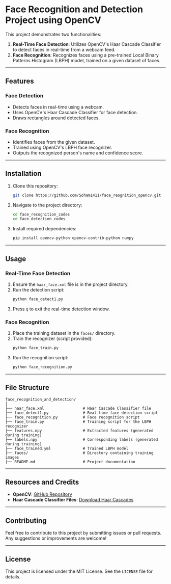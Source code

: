 # Face Recognition and Detection Project using OpenCV

This project demonstrates two functionalities:

1. **Real-Time Face Detection**: Utilizes OpenCV's Haar Cascade Classifier to detect faces in real-time from a webcam feed.
2. **Face Recognition**: Recognizes faces using a pre-trained Local Binary Patterns Histogram (LBPH) model, trained on a given dataset of faces.

---

## Features

### Face Detection
- Detects faces in real-time using a webcam.
- Uses OpenCV's Haar Cascade Classifier for face detection.
- Draws rectangles around detected faces.

### Face Recognition
- Identifies faces from the given dataset.
- Trained using OpenCV's LBPH face recognizer.
- Outputs the recognized person's name and confidence score.

---

## Installation

1. Clone this repository:
   ```bash
   git clone https://github.com/Soham1411/face_reognition_opencv.git
   ```

2. Navigate to the project directory:
   ```bash
   cd face_recognition_codes
   cd face_detection_codes
   ```

3. Install required dependencies:
   ```bash
   pip install opencv-python opencv-contrib-python numpy
   ```

---

## Usage

### Real-Time Face Detection

1. Ensure the `haar_face.xml` file is in the project directory.
2. Run the detection script:
   ```bash
   python face_detect1.py
   ```
3. Press `q` to exit the real-time detection window.

### Face Recognition

1. Place the training dataset in the `faces/` directory.
2. Train the recognizer (script provided):
   ```bash
   python face_train.py
   ```
3. Run the recognition script:
   ```bash
   python face_recognition.py
   ```

---

## File Structure

```
face_recognition_and_detection/
│
├── haar_face.xml                 # Haar Cascade Classifier file
├── face_detect1.py               # Real-time face detection script
├── face_recognition.py           # Face recognition script
├── face_train.py                 # Training script for the LBPH recognizer
├── features.npy                  # Extracted features (generated during training)
├── labels.npy                    # Corresponding labels (generated during training)
├── face_trained.yml              # Trained LBPH model
├── faces/                        # Directory containing training images
├── README.md                     # Project documentation
```

---

## Resources and Credits

- **OpenCV**: [GitHub Repository](https://github.com/opencv/opencv)
- **Haar Cascade Classifier Files**: [Download Haar Cascades](https://github.com/opencv/opencv/tree/master/data/haarcascades)

---

## Contributing

Feel free to contribute to this project by submitting issues or pull requests. Any suggestions or improvements are welcome!

---

## License

This project is licensed under the MIT License. See the `LICENSE` file for details.

